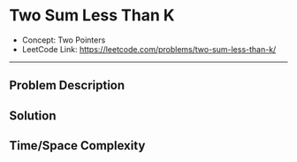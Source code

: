 # Two Sum Less Than K

- Concept: Two Pointers
- LeetCode Link: https://leetcode.com/problems/two-sum-less-than-k/

---

## Problem Description

## Solution

## Time/Space Complexity

